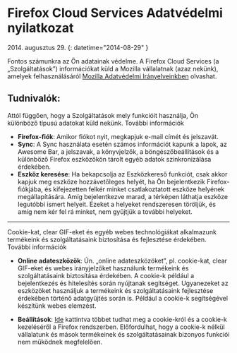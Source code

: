 # Firefox Cloud Services Adatvédelmi nyilatkozat

2014\. augusztus 29.
{: datetime="2014-08-29" }

Fontos számunkra az Ön adatainak védelme. A Firefox Cloud Services (a „Szolgáltatások”) információkat küld a Mozilla vállalatnak (azaz nekünk), amelyek felhasználásáról [Mozilla Adatvédelmi Irányelveinkben](https://www.mozilla.org/privacy/) olvashat.

## Tudnivalók:

Attól függően, hogy a Szolgáltatások mely funkcióit használja, Ön különböző típusú adatokat küld nekünk.  További információk

* **Firefox-fiók**: Amikor fiókot nyit, megkapjuk e-mail címét és jelszavát.
* **Sync**: A Sync használata esetén számos információt kapunk a lapok, az Awesome Bar, a jelszavak, a könyvjelzők, a böngészőbeállítások és a különböző Firefox eszközökön tárolt egyéb adatok szinkronizálása érdekében.
* **Eszköz keresése**: Ha bekapcsolja az Eszközkereső funkciót, csak akkor kapjuk meg eszköze hozzávetőleges helyét, ha Ön bejelentkezik Firefox-fiókjába, és kifejezetten felkér minket csatlakoztatott eszköze helyének megállapítására. Amíg bejelentkezve marad, a térképen láthatja eszköze legutóbbi ismert helyeit. Ezeket a helyeket rendszeresen töröljük, és amíg nem kér fel rá minket, nem gyűjtjük a további helyeket.

---------------------------------------

Cookie-kat, clear GIF-eket és egyéb webes technológiákat alkalmazunk termékeink és szolgáltatásaink biztosítása és fejlesztése érdekében.  További információk

* **Online adateszközök**: Ún. „online adateszközöket”, pl. cookie-kat, clear GIF-eket és webes irányjelzőket használunk termékeink és szolgáltatásaink biztosítása érdekében. A cookie-k például a bejelentkezés és hitelesítés során nyújtanak segítséget. Ugyanezeket az eszközöket használjuk a termékeink és szolgáltatásaink fejlesztése érdekében történő adatgyűjtés során is. Például a cookie-k segítségével készítünk webes elemzést.

* **Beállítások**: [Ide](https://support.mozilla.org/hu/kb/S%C3%BCtik%20kezel%C3%A9se) kattintva többet tudhat meg a cookie-król és a cookie-k kezeléséről a Firefox rendszerben. Előfordulhat, hogy a cookie-k nélkül vállalatunk és mások termékeinek és szolgáltatásainak bizonyos funkciói nem működnek megfelelően.
